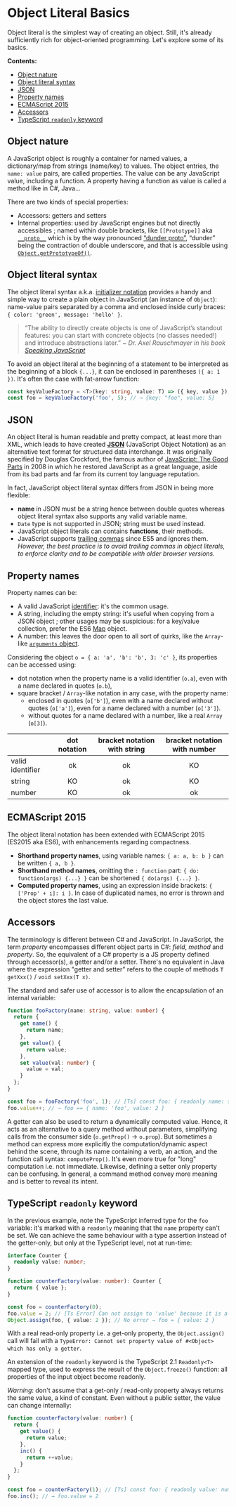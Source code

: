 # Object Literal Basics

Object literal is the simplest way of creating an object. Still, it's already sufficiently rich for object-oriented programming. Let's explore some of its basics.

**Contents:**

<!-- TOC depthFrom:2 depthTo:2 -->

- [Object nature](#object-nature)
- [Object literal syntax](#object-literal-syntax)
- [JSON](#json)
- [Property names](#property-names)
- [ECMAScript 2015](#ecmascript-2015)
- [Accessors](#accessors)
- [TypeScript `readonly` keyword](#typescript-readonly-keyword)

<!-- /TOC -->

## Object nature

A JavaScript object is roughly a container for named values, a dictionary/map from strings (name/key) to values. The object entries, the `name: value` pairs, are called properties. The value can be any JavaScript value, including a function. A property having a function as value is called a method like in C#, Java...

There are two kinds of special properties:

- Accessors: getters and setters
- Internal properties: used by JavaScript engines but not directly accessibles ; named within double brackets, like `[[Prototype]]` aka [`__proto__`](https://developer.mozilla.org/en-US/docs/Web/JavaScript/Reference/Global_Objects/Object/proto) which is by the way pronounced [“dunder proto”](http://2ality.com/2012/10/dunder.html), “dunder” being the contraction of double underscore, and that is accessible using [`Object.getPrototypeOf()`](https://developer.mozilla.org/en-US/docs/Web/JavaScript/Reference/Global_Objects/Object/getPrototypeOf).

## Object literal syntax

The object literal syntax a.k.a. [initializer notation](https://developer.mozilla.org/en-US/docs/Web/JavaScript/Reference/Operators/Object_initializer) provides a handy and simple way to create a plain object in JavaScript (an instance of `Object`): name-value pairs separated by a comma and enclosed inside curly braces: `{ color: 'green', message: 'hello' }`.

> “The ability to directly create objects is one of JavaScript’s standout features: you can start with concrete objects (no classes needed!) and introduce abstractions later.” _~ Dr. Axel Rauschmayer in his book [Speaking JavaScript](http://speakingjs.com/es5/ch17.html#object_literals)_

To avoid an object literal at the beginning of a statement to be interpreted as the beginning of a block `{...}`, it can be enclosed in parentheses `({ a: 1 })`. It's often the case with fat-arrow function:

```ts
const keyValueFactory = <T>(key: string, value: T) => ({ key, value });
const foo = keyValueFactory('foo', 5); // → {key: "foo", value: 5}
```

## JSON

An object literal is human readable and pretty compact, at least more than XML, which leads to have created **[JSON](http://json.org/)** (JavaScript Object Notation) as an alternative text format for structured data interchange. It was originally specified by Douglas Crockford, the famous author of [JavaScript: The Good Parts](http://shop.oreilly.com/product/9780596517748.do) in 2008 in which he restored JavaScript as a great language, aside from its bad parts and far from its current toy language reputation.

In fact, JavaScript object literal syntax differs from JSON in being more flexible:

- **name** in JSON must be a string hence between double quotes whereas object literal syntax also supports any valid variable name.
- `Date` type is not supported in JSON; string must be used instead.
- JavaScript object literals can contains **functions**, their methods.
- JavaScript supports [trailing commas](https://developer.mozilla.org/en-US/docs/Web/JavaScript/Reference/Trailing_commas) since ES5 and ignores them. _However, the best practice is to avoid trailing commas in object literals, to enforce clarity and to be compatible with older browser versions._

## Property names

Property names can be:

- A valid JavaScript [identifier](https://developer.mozilla.org/en-US/docs/Web/JavaScript/Guide/Grammar_and_types#Variables): it's the common usage.
- A string, including the empty string: it's useful when copying from a JSON object ; other usages may be suspicious: for a key/value collection, prefer the ES6 [Map](https://developer.mozilla.org/en-US/docs/Web/JavaScript/Reference/Global_Objects/Map) object.
- A number: this leaves the door open to all sort of quirks, like the `Array`-like [`arguments` object](https://developer.mozilla.org/en-US/docs/Web/JavaScript/Reference/Functions/arguments).

Considering the object `o = { a: 'a', 'b': 'b', 3: 'c' }`, its properties can be accessed using:

- dot notation when the property name is a valid identifier (`o.a`), even with a name declared in quotes (`o.b`),
- square bracket / `Array`-like notation in any case, with the property name:
  - enclosed in quotes (`o['b']`), even with a name declared without quotes (`o['a']`), even for a name declared with a number (`o['3']`).
  - without quotes for a name declared with a number, like a real `Array` (`o[3]`).

|                  | dot notation | bracket notation with string | bracket notation with number |
|------------------|:------------:|:----------------------------:|:----------------------------:|
| valid identifier |      ok      |              ok              |               KO             |
| string           |      KO      |              ok              |               KO             |
| number           |      KO      |              ok              |               ok             |

## ECMAScript 2015

The object literal notation has been extended with ECMAScript 2015 (ES2015 aka ES6), with enhancements regarding compactness.

- **Shorthand property names**, using variable names: `{ a: a, b: b }` can be written `{ a, b }`.
- **Shorthand method names**, omitting the `: function` part: `{ do: function(args) {...} }` can be shortened `{ do(args) {...} }`.
- **Computed property names**, using an expression inside brackets: `{ ['Prop' + i]: i }`. In case of duplicated names, no error is thrown and the object stores the last value.

## Accessors

The terminology is different between C# and JavaScript. In JavaScript, the term _property_ encompasses different object parts in C#: _field_, _method_ and _property_. So, the equivalent of a C# property is a JS property defined through accessor(s), a getter and/or a setter. There's no equivalent in Java where the expression "getter and setter" refers to the couple of methods `T getXxx()` / `void setXxx(T x)`.

The standard and safer use of accessor is to allow the encapsulation of an internal variable:

```ts
function fooFactory(name: string, value: number) {
  return {
    get name() {
      return name;
    },
    get value() {
      return value;
    },
    set value(val: number) {
      value = val;
    }
  };
}

const foo = fooFactory('foo', 1); // [Ts] const foo: { readonly name: string; value: number; }
foo.value++; // → foo == { name: 'foo', value: 2 }
```

A getter can also be used to return a dynamically computed value. Hence, it acts as an alternative to a query method without parameters, simplifying calls from the consumer side (`o.getProp()` → `o.prop`). But sometimes a method can express more explicitly the computation/dynamic aspect behind the scene, through its name containing a verb, an action, and the function call syntax: `computeProp()`. It's even more true for "long" computation i.e. not immediate. Likewise, defining a setter only property can be confusing. In general, a command method convey more meaning and is better to reveal its intent.

## TypeScript `readonly` keyword

In the previous example, note the TypeScript inferred type for the `foo` variable: it's marked with a `readonly` meaning that the `name` property can't be set. We can achieve the same behaviour with a type assertion instead of the getter-only, but only at the TypeScript level, not at run-time:

```ts
interface Counter {
  readonly value: number;
}

function counterFactory(value: number): Counter {
  return { value };
}

const foo = counterFactory(0);
foo.value = 2; // [Ts Error] Can not assign to 'value' because it is a constant or read-only property
Object.assign(foo, { value: 2 }); // No error → foo = { value: 2 }
```

With a real read-only property i.e. a get-only property, the `Object.assign()` call will fail with a `TypeError: Cannot set property value of #<Object> which has only a getter`.

An extension of the `readonly` keyword is the TypeScript 2.1 `Readonly<T>` mapped type, used to express the result of the `Object.freeze()` function: all properties of the input object become readonly.

_Warning_: don't assume that a get-only / read-only property always returns the same value, a kind of constant. Even without a public setter, the value can change internally:

```ts
function counterFactory(value: number) {
  return {
    get value() {
      return value;
    },
    inc() {
      return ++value;
    }
  };
}

const foo = counterFactory(1); // [Ts] const foo: { readonly value: number; inc(): number; }
foo.inc(); // → foo.value = 2
```
